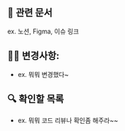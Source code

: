 ## 📖 관련 문서

ex. 노션, Figma, 이슈 링크

## ✍🏻 변경사항:

-   ex. 뭐뭐 변경했다~

## 🔍 확인할 목록

-   ex. 뭐뭐 코드 리뷰나 확인좀 해주라~~
